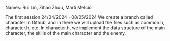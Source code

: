 Names: Rui Lin, Zihao Zhou, Marti Melcio

The first session 24/04/2024 - 08/05/2024
  We create a branch called character in Github, and in there we will upload the files such as common.h, character.h, etc.
  In character.h, we implement the data structure of the main character, the skills of the main character and the enemy,
